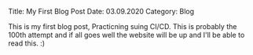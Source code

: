 Title: My First Blog Post
Date: 03.09.2020
Category: Blog

This is my first blog post, Practicning suing CI/CD. This is probably the 100th attempt and if all goes well the website will be up and I'll be able to read this. :)
